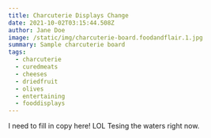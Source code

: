 ```yaml
---
title: Charcuterie Displays Change
date: 2021-10-02T03:15:44.508Z
author: Jane Doe
image: /static/img/charcuterie-board.foodandflair.1.jpg
summary: Sample charcuterie board
tags:
  - charcuterie
  - curedmeats
  - cheeses
  - driedfruit
  - olives
  - entertaining
  - fooddisplays
---
```

I need to fill in copy here!  LOL  Tesing the waters right now.